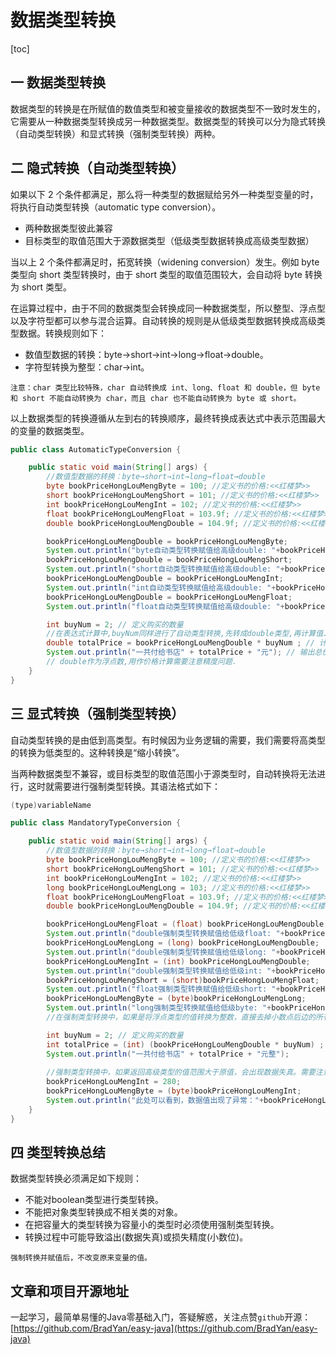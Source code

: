 # 数据类型转换

[toc]

## 一 数据类型转换

数据类型的转换是在所赋值的数值类型和被变量接收的数据类型不一致时发生的，它需要从一种数据类型转换成另一种数据类型。数据类型的转换可以分为隐式转换（自动类型转换）和显式转换（强制类型转换）两种。



## 二 隐式转换（自动类型转换）

如果以下 2 个条件都满足，那么将一种类型的数据赋给另外一种类型变量的时，将执行自动类型转换（automatic type conversion）。

- 两种数据类型彼此兼容
- 目标类型的取值范围大于源数据类型（低级类型数据转换成高级类型数据）

当以上 2 个条件都满足时，拓宽转换（widening conversion）发生。例如 byte 类型向 short 类型转换时，由于 short 类型的取值范围较大，会自动将 byte 转换为 short 类型。

在运算过程中，由于不同的数据类型会转换成同一种数据类型，所以整型、浮点型以及字符型都可以参与混合运算。自动转换的规则是从低级类型数据转换成高级类型数据。转换规则如下：

- 数值型数据的转换：byte→short→int→long→float→double。
- 字符型转换为整型：char→int。

`注意：char 类型比较特殊，char 自动转换成 int、long、float 和 double，但 byte 和 short 不能自动转换为 char，而且 char 也不能自动转换为 byte 或 short。`

以上数据类型的转换遵循从左到右的转换顺序，最终转换成表达式中表示范围最大的变量的数据类型。

```java
public class AutomaticTypeConversion {

    public static void main(String[] args) {
        //数值型数据的转换：byte→short→int→long→float→double
        byte bookPriceHongLouMengByte = 100; //定义书的价格:<<红楼梦>>
        short bookPriceHongLouMengShort = 101; //定义书的价格:<<红楼梦>>
        int bookPriceHongLouMengInt = 102; //定义书的价格:<<红楼梦>>
        float bookPriceHongLouMengFloat = 103.9f; //定义书的价格:<<红楼梦>>
        double bookPriceHongLouMengDouble = 104.9f; //定义书的价格:<<红楼梦>>

        bookPriceHongLouMengDouble = bookPriceHongLouMengByte;
        System.out.println("byte自动类型转换赋值给高级double: "+bookPriceHongLouMengDouble);
        bookPriceHongLouMengDouble = bookPriceHongLouMengShort;
        System.out.println("short自动类型转换赋值给高级double: "+bookPriceHongLouMengDouble);
        bookPriceHongLouMengDouble = bookPriceHongLouMengInt;
        System.out.println("int自动类型转换赋值给高级double: "+bookPriceHongLouMengDouble);
        bookPriceHongLouMengDouble = bookPriceHongLouMengFloat;
        System.out.println("float自动类型转换赋值给高级double: "+bookPriceHongLouMengDouble);

        int buyNum = 2; // 定义购买的数量
        //在表达式计算中,buyNum同样进行了自动类型转换,先转成double类型,再计算值.
        double totalPrice = bookPriceHongLouMengDouble * buyNum ; // 计算总价,这里的*代表乘法的乘号.
        System.out.println("一共付给书店" + totalPrice + "元"); // 输出总价
		// double作为浮点数,用作价格计算需要注意精度问题.
    }
}
```



## 三 显式转换（强制类型转换）

自动类型转换的是由低到高类型。有时候因为业务逻辑的需要，我们需要将高类型的转换为低类型的。这种转换是“缩小转换”。

当两种数据类型不兼容，或目标类型的取值范围小于源类型时，自动转换将无法进行，这时就需要进行强制类型转换。其语法格式如下：

```java
(type)variableName
```

```java
public class MandatoryTypeConversion {

    public static void main(String[] args) {
        //数值型数据的转换：byte→short→int→long→float→double
        byte bookPriceHongLouMengByte = 100; //定义书的价格:<<红楼梦>>
        short bookPriceHongLouMengShort = 101; //定义书的价格:<<红楼梦>>
        int bookPriceHongLouMengInt = 102; //定义书的价格:<<红楼梦>>
        long bookPriceHongLouMengLong = 103; //定义书的价格:<<红楼梦>>
        float bookPriceHongLouMengFloat = 103.9f; //定义书的价格:<<红楼梦>>
        double bookPriceHongLouMengDouble = 104.9f; //定义书的价格:<<红楼梦>>

        bookPriceHongLouMengFloat = (float) bookPriceHongLouMengDouble;
        System.out.println("double强制类型转换赋值给低级float: "+bookPriceHongLouMengFloat);
        bookPriceHongLouMengLong = (long) bookPriceHongLouMengDouble;
        System.out.println("double强制类型转换赋值给低级long: "+bookPriceHongLouMengLong);
        bookPriceHongLouMengInt = (int) bookPriceHongLouMengDouble;
        System.out.println("double强制类型转换赋值给低级int: "+bookPriceHongLouMengInt);
        bookPriceHongLouMengShort = (short)bookPriceHongLouMengFloat;
        System.out.println("float强制类型转换赋值给低级short: "+bookPriceHongLouMengShort);
        bookPriceHongLouMengByte = (byte)bookPriceHongLouMengLong;
        System.out.println("long强制类型转换赋值给低级byte: "+bookPriceHongLouMengByte);
        //在强制类型转换中，如果是将浮点类型的值转换为整数，直接去掉小数点后边的所有数字,而不是四舍五入；

        int buyNum = 2; // 定义购买的数量
        int totalPrice = (int) (bookPriceHongLouMengDouble * buyNum) ; // 计算总价得到浮点数值,将结果强制转换为整数.
        System.out.println("一共付给书店" + totalPrice + "元整");
        
        //强制类型转换中，如果返回高级类型的值范围大于原值，会出现数据失真。需要注意业务中的数据范围这点。
        bookPriceHongLouMengInt = 280;
        bookPriceHongLouMengByte = (byte)bookPriceHongLouMengInt;
        System.out.println("此处可以看到，数据值出现了异常："+bookPriceHongLouMengByte);
    }
}
```



## 四 类型转换总结

数据类型转换必须满足如下规则：

-  不能对boolean类型进行类型转换。
-  不能把对象类型转换成不相关类的对象。
- 在把容量大的类型转换为容量小的类型时必须使用强制类型转换。
-  转换过程中可能导致溢出(数据失真)或损失精度(小数位)。

`强制转换并赋值后，不改变原来变量的值。`



## 文章和项目开源地址

一起学习，最简单易懂的Java零基础入门，答疑解惑，关注点赞`github`开源：[https://github.com/BradYan/easy-java](https://github.com/BradYan/easy-java)

